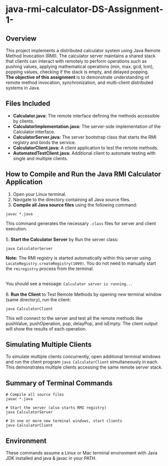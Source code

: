 # java-rmi-calculator-DS-Assignment-1-
## Overview
This project implements a distributed calculator system using Java Remote Method Invocation (RMI).
The calculator server maintains a shared stack that clients can interact with remotely to perform operations such as pushing values, applying mathematical operations (min, max, gcd, lcm), popping values, checking if the stack is empty, and delayed popping. <br/>
**The objective of this assignment**  is to demonstrate understanding of remote method invocation, synchronization, and multi-client distributed systems in Java.

## Files Included
+ **Calculator.java:** The remote interface defining the methods accessible by clients.
+ **CalculatorImplementation.java:** The server-side implementation of the Calculator interface.
+ **CalculatorServer.java:** The server bootstrap class that starts the RMI registry and binds the service.
+ **CalculatorClient.java:** A client application to test the remote methods.
+ **AutomatedTestClient.java:** Additional client to automate testing with single and multiple clients.

## How to Compile and Run the Java RMI Calculator Application
1. Open your Linux terminal.
2. Navigate to the directory containing all Java source files.
3. **Compile all Java source files** using the following command:
```
javac *.java
```

This command generates the necessary `.class` files for server and client execution.<br/><br/>
5. **Start the Calculator Server** by Run the server class:
```
java CalculatorServer
```
**Note:** The RMI registry is started automatically within this server using `LocateRegistry.createRegistry(1099)`.
You do not need to manually start the `rmiregistry` process from the terminal.<br/><br/>

You should see a message:
`
Calculator server is running...
`
<br/><br/> 6. **Run the Client** to Test Remote Methods by opening new terminal window (same directory), run the client:
```
java CalculatorClient
```
This will connect to the server and test all the remote methods like pushValue, pushOperation, pop, delayPop, and isEmpty.
The client output will show the results of each operation.

## Simulating Multiple Clients
To simulate multiple clients concurrently, open additional terminal windows and run the client program `java CalculatorClient` simultaneously in each. This demonstrates multiple clients accessing the same remote server stack.


## Summary of Terminal Commands 
```
# Compile all source files
javac *.java

# Start the server (also starts RMI registry)
java CalculatorServer

# In one or more new terminal windows, start clients
java CalculatorClient

```

## Environment
These commands assume a Linux or Mac terminal environment with Java JDK installed and java & javac in your PATH.





